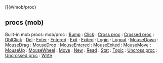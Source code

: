 []{#/mob/proc}
## procs (mob)
Built-in mob procs:
mob/proc
:   [Bump](#/atom/movable/proc/Bump)
:   [Click](#/atom/proc/Click)
:   [Cross proc](#/atom/proc/Cross)
:   [Crossed proc](#/atom/proc/Crossed)
:   [DblClick](#/atom/proc/DblClick)
:   [Del](#/datum/proc/Del)
:   [Enter](#/atom/proc/Enter)
:   [Entered](#/atom/proc/Entered)
:   [Exit](#/atom/proc/Exit)
:   [Exited](#/atom/proc/Exited)
:   [Login](#/mob/proc/Login)
:   [Logout](#/mob/proc/Logout)
:   [MouseDown](#/atom/proc/MouseDown)
:   [MouseDrag](#/atom/proc/MouseDrag)
:   [MouseDrop](#/atom/proc/MouseDrop)
:   [MouseEntered](#/atom/proc/MouseEntered)
:   [MouseExited](#/atom/proc/MouseExited)
:   [MouseMove](#/atom/proc/MouseMove)
:   [MouseUp](#/atom/proc/MouseUp)
:   [MouseWheel](#/atom/proc/MouseWheel)
:   [Move](#/atom/movable/proc/Move)
:   [New](#/atom/proc/New)
:   [Read](#/datum/proc/Read)
:   [Stat](#/atom/proc/Stat)
:   [Topic](#/datum/proc/Topic)
:   [Uncross proc](#/atom/proc/Uncross)
:   [Uncrossed proc](#/atom/proc/Uncrossed)
:   [Write](#/datum/proc/Write)